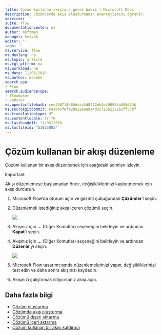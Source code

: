 ```yaml
---
title: Çözüm kullanan akışlara genel bakış | Microsoft Docs
description: Çözümlerde akış oluşturmanın avantajlarını öğrenin.
services: ''
suite: flow
documentationcenter: na
author: msftman
manager: kvivek
editor: ''
tags: ''
ms.service: flow
ms.devlang: na
ms.topic: article
ms.tgt_pltfrm: na
ms.workload: na
ms.date: 11/05/2018
ms.author: deonhe
search.app:
- Flow
search.audienceType:
- flowmaker
- enduser
ms.openlocfilehash: cee250718b65deaa5d8472eb4eb90965a555674b
ms.sourcegitcommit: b41b45f6fa29a22e9a9a4d3c726a2321b2ff3cbf
ms.translationtype: HT
ms.contentlocale: tr-TR
ms.lasthandoff: 11/05/2018
ms.locfileid: "51026083"
---
```

# <a name="edit-a-solution-aware-flow"></a>Çözüm kullanan bir akışı düzenleme

Çözüm kullanan bir akışı düzenlemek için aşağıdaki adımları izleyin.

> [!IMPORTANT]
> Akışı düzenlemeye başlamadan önce, değişikliklerinizi kaybetmemek için akışı durdurun.

1. Microsoft Flow’da oturum açın ve gezinti çubuğundan **Çözümler**’i seçin.
1. Düzenlemek istediğiniz akışı içeren çözümü seçin.

   ![](./media/edit-solution-aware-flow/new-flow-inside-solution.png)

1. Akışınız için **...** (Diğer Komutlar) seçeneğini belirleyin ve ardından **Kapat**’ı seçin.
1. Akışınız için **...** (Diğer Komutlar) seçeneğini belirleyin ve ardından **Düzenle**’yi seçin.

   ![](./media/edit-solution-aware-flow/edit-flow.png)
   
1. Microsoft Flow tasarımcısında düzenlemelerinizi yapın, değişikliklerinizi test edin ve daha sonra akışınızı kaydedin.
1. Akışınızı çalıştırmak istiyorsanız akışı açın.

## <a name="learn-more"></a>Daha fazla bilgi

* [Çözüm oluşturma](./overview-solution-flows.md)
* [Çözümde akış oluşturma](./create-flow-solution.md)
* [Çözümü dışarı aktarma](./export-flow-solution.md)
* [Çözümü içeri aktarma](./import-flow-solution.md)
* [Çözüm kullanan bir akışı kaldırma](./remove-solution-aware-flow.md)
